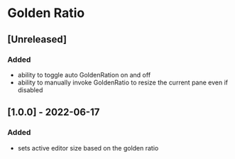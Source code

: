 # Golden Ratio

## [Unreleased]
### Added
- ability to toggle auto GoldenRation on and off
- ability to manually invoke GoldenRatio to resize the current pane even if disabled

## [1.0.0] - 2022-06-17
### Added
- sets active editor size based on the golden ratio